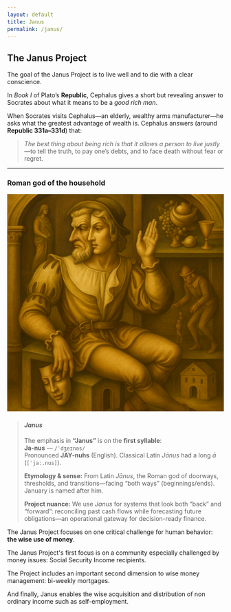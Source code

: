 ```yaml
---
layout: default
title: Janus
permalink: /janus/
---
```

## The Janus Project

The goal of the Janus Project is to live well and to die with a clear conscience.

In  *Book I* of Plato’s **Republic**, Cephalus gives a short but revealing answer to Socrates about what it means to be a *good rich man*.

When Socrates visits Cephalus—an elderly, wealthy arms manufacturer—he asks what the greatest advantage of wealth is. Cephalus answers (around **Republic 331a–331d**) that:

<blockquote>
 <em>The best thing about being rich is that it allows a person to live justly</em>—to tell the truth, to pay one’s debts, and to face death without fear or regret.
</blockquote>

---
### Roman god of the household
![Janus](images/our-janus.png)


<blockquote class="callout pronunciation">
  <h4><em>Janus</em></h4>
  <p>
    The emphasis in <strong>“Janus”</strong> is on the <strong>first syllable</strong>:<br>
    <strong>Ja-nus</strong> — <code>/ˈdʒeɪnəs/</code><br>
    Pronounced <strong>JAY-nuhs</strong> (English). Classical Latin <em>Jānus</em> had a long <em>ā</em> (<code>[ˈjaː.nus]</code>).
  </p>
  <p>
    <strong>Etymology &amp; sense:</strong> From Latin <em>Jānus</em>, the Roman god of doorways, thresholds,
    and transitions—facing “both ways” (beginnings/ends). January is named after him.
  </p>
  <p>
    <strong>Project nuance:</strong> We use <em>Janus</em> for systems that look both “back” and “forward”:
    reconciling past cash flows while forecasting future obligations—an operational gateway for decision-ready finance.
  </p>
</blockquote>


The Janus Project focuses on one critical challenge for human behavior: **the wise use of money**.

The Janus Project's first focus is on a community especially challenged by money issues: Social Security Income recipients.

The Project includes an important second dimension to wise money management: bi-weekly mortgages.

And finally, Janus enables the wise acquisition and distribution of non ordinary income such as self-employment.